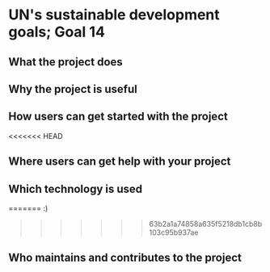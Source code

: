 # UN's sustainable development goals; Goal 14

## What the project does

## Why the project is useful

## How users can get started with the project

<<<<<<< HEAD
## Where users can get help with your project

## Which technology is used
=======
:)
>>>>>>> 63b2a1a74858a635f5218db1cb8b103c95b937ae

## Who maintains and contributes to the project